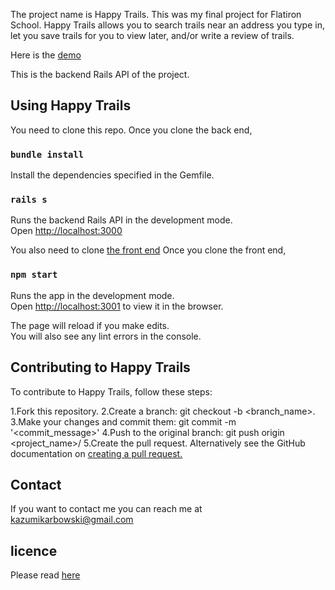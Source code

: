 The project name is Happy Trails. This was my final project for Flatiron School.
Happy Trails allows you to search trails near an address you type in, let you save trails for you to view later, and/or write a review of trails.

Here is the [demo](https://happytrails.surge.sh/) 

This is the backend Rails API of the project.

## Using Happy Trails

You need to clone this repo.
Once you clone the back end,

### `bundle install`

Install the dependencies specified in the Gemfile.

### `rails s`

Runs the backend Rails API in the development mode.<br>
Open [http://localhost:3000](http://localhost:3000)

You also need to clone [the front end](https://github.com/codingmamakaz/happytrails-frontend)
Once you clone the front end,
### `npm start`

Runs the app in the development mode.<br>
Open [http://localhost:3001](http://localhost:3001) to view it in the browser.

The page will reload if you make edits.<br>
You will also see any lint errors in the console.


## Contributing to Happy Trails
To contribute to Happy Trails, follow these steps:

1.Fork this repository.
2.Create a branch: git checkout -b <branch_name>.
3.Make your changes and commit them: git commit -m '<commit_message>'
4.Push to the original branch: git push origin <project_name>/<location>
5.Create the pull request.
  Alternatively see the GitHub documentation on [creating a pull request.](https://help.github.com/en/github/collaborating-with-issues-and-pull-requests/creating-a-pull-request)
  
## Contact
If you want to contact me you can reach me at kazumikarbowski@gmail.com

## licence 
Please read [here](https://opensource.org/licenses/MIT)
